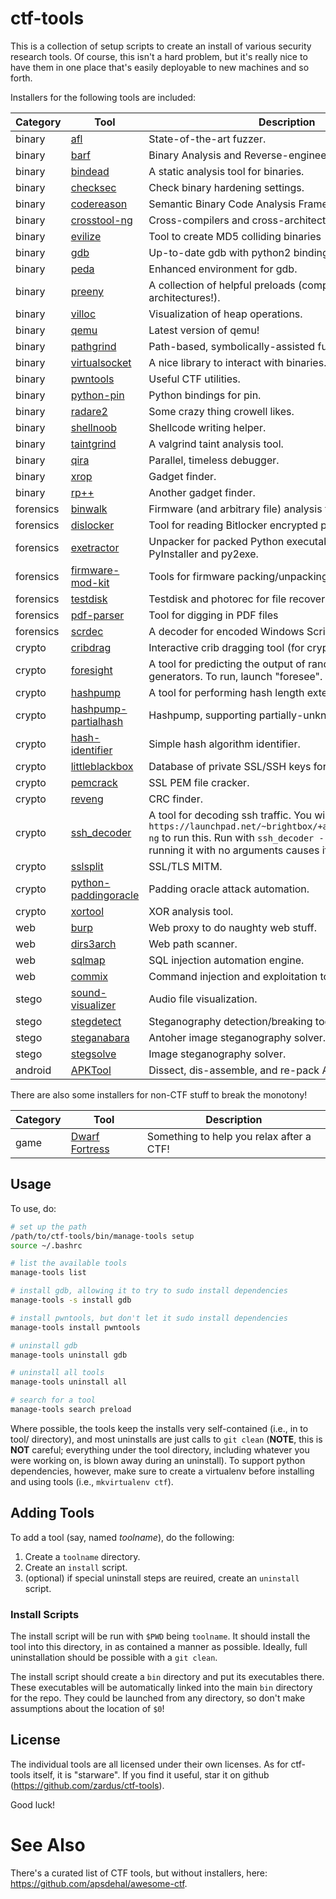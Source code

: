 # ctf-tools

This is a collection of setup scripts to create an install of various security research tools.
Of course, this isn't a hard problem, but it's really nice to have them in one place that's easily deployable to new machines and so forth.

Installers for the following tools are included:

| Category | Tool | Description |
|----------|------|-------------|
| binary | [afl](http://lcamtuf.coredump.cx/afl/) | State-of-the-art fuzzer. | <!--tool-->
| binary | [barf](https://github.com/programa-stic/barf-project) | Binary Analysis and Reverse-engineering Framework. | <!--tool-->
| binary | [bindead](https://bitbucket.org/mihaila/bindead/wiki/Home) | A static analysis tool for binaries. | <!--tool-->
| binary | [checksec](https://github.com/slimm609/checksec.sh) | Check binary hardening settings. | <!--tool-->
| binary | [codereason](https://github.com/trailofbits/codereason) | Semantic Binary Code Analysis Framework. | <!--tool-->
| binary | [crosstool-ng](http://crosstool-ng.org/) | Cross-compilers and cross-architecture tools. | <!--tool-->
| binary | [evilize](http://www.mathstat.dal.ca/~selinger/md5collision/) | Tool to create MD5 colliding binaries | <!--tool-->
| binary | [gdb](http://www.gnu.org/software/gdb/) | Up-to-date gdb with python2 bindings. | <!--tool-->
| binary | [peda](https://github.com/longld/peda) | Enhanced environment for gdb. | <!--tool-->
| binary | [preeny](https://github.com/zardus/preeny) | A collection of helpful preloads (compiled for many architectures!). | <!--tool-->
| binary | [villoc](https://github.com/wapiflapi/villoc) | Visualization of heap operations. | <!--tool-->
| binary | [qemu](http://qemu.org) | Latest version of qemu! | <!--tool-->
| binary | [pathgrind](https://github.com/codelion/pathgrind) | Path-based, symbolically-assisted fuzzer. | <!--tool-->
| binary | [virtualsocket](https://github.com/antoniobianchi333/virtualsocket) | A nice library to interact with binaries. | <!--tool-->
| binary | [pwntools](https://github.com/Gallopsled/pwntools) | Useful CTF utilities. | <!--tool-->
| binary | [python-pin](https://github.com/blankwall/Python_Pin) | Python bindings for pin. | <!--tool-->
| binary | [radare2](http://www.radare.org/) | Some crazy thing crowell likes. | <!--tool-->
| binary | [shellnoob](https://github.com/reyammer/shellnoob) | Shellcode writing helper. | <!--tool-->
| binary | [taintgrind](https://github.com/wmkhoo/taintgrind) | A valgrind taint analysis tool. | <!--tool-->
| binary | [qira](http://qira.me) | Parallel, timeless debugger. | <!--tool-->
| binary | [xrop](https://github.com/acama/xrop) | Gadget finder. | <!--tool-->
| binary | [rp++](https://github.com/0vercl0k/rp) | Another gadget finder. | <!--tool-->
| forensics | [binwalk](https://github.com/devttys0/binwalk.git) | Firmware (and arbitrary file) analysis tool. | <!--tool-->
| forensics | [dislocker](http://www.hsc.fr/ressources/outils/dislocker/) | Tool for reading Bitlocker encrypted partitions. | <!--tool-->
| forensics | [exetractor](https://github.com/kholia/exetractor-clone) | Unpacker for packed Python executables. Supports PyInstaller and py2exe. | <!--tool-->
| forensics | [firmware-mod-kit](https://code.google.com/p/firmware-mod-kit/) | Tools for firmware packing/unpacking. | <!--tool-->
| forensics | [testdisk](http://www.cgsecurity.org/wiki/TestDisk) | Testdisk and photorec for file recovery. | <!--tool-->
| forensics | [pdf-parser](http://blog.didierstevens.com/programs/pdf-tools/) | Tool for digging in PDF files | <!--tool-->
| forensics | [scrdec](https://gist.github.com/bcse/1834878) | A decoder for encoded Windows Scripts. | <!--tool-->
| crypto | [cribdrag](https://github.com/SpiderLabs/cribdrag) | Interactive crib dragging tool (for crypto). | <!--tool-->
| crypto | [foresight](https://github.com/ALSchwalm/foresight) | A tool for predicting the output of random number generators. To run, launch "foresee". | <!--tool-->
| crypto | [hashpump](https://github.com/bwall/HashPump) | A tool for performing hash length extension attaacks. | <!--tool-->
| crypto | [hashpump-partialhash](https://github.com/mheistermann/HashPump-partialhash) | Hashpump, supporting partially-unknown hashes. | <!--tool-->
| crypto | [hash-identifier](https://code.google.com/p/hash-identifier/source/checkout) | Simple hash algorithm identifier. | <!--tool-->
| crypto | [littleblackbox](https://github.com/devttys0/littleblackbox) | Database of private SSL/SSH keys for embedded devices. | <!--tool-->
| crypto | [pemcrack](https://github.com/robertdavidgraham/pemcrack) | SSL PEM file cracker. | <!--tool-->
| crypto | [reveng](http://reveng.sourceforge.net/) | CRC finder. | <!--tool-->
| crypto | [ssh_decoder](https://github.com/jjyg/ssh_decoder) | A tool for decoding ssh traffic. You will need `ruby1.8` from `https://launchpad.net/~brightbox/+archive/ubuntu/ruby-ng` to run this. Run with `ssh_decoder --help` for help, as running it with no arguments causes it to crash. | <!--tool-->
| crypto | [sslsplit](https://github.com/droe/sslsplit) | SSL/TLS MITM. | <!--tool-->
| crypto | [python-paddingoracle](https://github.com/mwielgoszewski/python-paddingoracle) | Padding oracle attack automation. | <!--tool-->
| crypto | [xortool](https://github.com/hellman/xortool) | XOR analysis tool. | <!--tool-->
| web | [burp](http://portswigger.net/burp) | Web proxy to do naughty web stuff. | <!--tool-->
| web | [dirs3arch](https://github.com/maurosoria/dirs3arch) | Web path scanner. | <!--tool-->
| web | [sqlmap](http://sqlmap.org/) | SQL injection automation engine. | <!--tool-->
| web | [commix](https://github.com/stasinopoulos/commix) | Command injection and exploitation tool. | <!--tool-->
| stego | [sound-visualizer](http://www.sonicvisualiser.org/) | Audio file visualization. | <!--tool-->
| stego | [stegdetect](http://www.outguess.org/) | Steganography detection/breaking tool. | <!--tool-->
| stego | [steganabara](http://www.caesum.com/handbook/stego.htm) | Antoher image steganography solver. | <!--tool-->
| stego | [stegsolve](http://www.caesum.com/handbook/stego.htm) | Image steganography solver. | <!--tool-->
| android | [APKTool](https://ibotpeaches.github.io/Apktool/) | Dissect, dis-assemble, and re-pack Android APKs | <!--tool-->

There are also some installers for non-CTF stuff to break the monotony!

| Category | Tool | Description |
|----------|------|-------------|
| game | [Dwarf Fortress](http://www.bay12games.com/dwarves/) | Something to help you relax after a CTF! | <!--tool-->

## Usage

To use, do:

```bash
# set up the path
/path/to/ctf-tools/bin/manage-tools setup
source ~/.bashrc

# list the available tools
manage-tools list

# install gdb, allowing it to try to sudo install dependencies
manage-tools -s install gdb

# install pwntools, but don't let it sudo install dependencies
manage-tools install pwntools

# uninstall gdb
manage-tools uninstall gdb

# uninstall all tools
manage-tools uninstall all

# search for a tool
manage-tools search preload
```

Where possible, the tools keep the installs very self-contained (i.e., in to tool/ directory), and most uninstalls are just calls to `git clean` (**NOTE**, this is **NOT** careful; everything under the tool directory, including whatever you were working on, is blown away during an uninstall).
To support python dependencies, however, make sure to create a virtualenv before installing and using tools (i.e., `mkvirtualenv ctf`).

## Adding Tools

To add a tool (say, named *toolname*), do the following:

1. Create a `toolname` directory.
2. Create an `install` script.
3. (optional) if special uninstall steps are reuired, create an `uninstall` script.

### Install Scripts

The install script will be run with `$PWD` being `toolname`. It should install the tool into this directory, in as contained a manner as possible.
Ideally, full uninstallation should be possible with a `git clean`.

The install script should create a `bin` directory and put its executables there.
These executables will be automatically linked into the main `bin` directory for the repo.
They could be launched from any directory, so don't make assumptions about the location of `$0`!

## License

The individual tools are all licensed under their own licenses.
As for ctf-tools itself, it is "starware".
If you find it useful, star it on github (https://github.com/zardus/ctf-tools).

Good luck!

# See Also

There's a curated list of CTF tools, but without installers, here: https://github.com/apsdehal/awesome-ctf.
